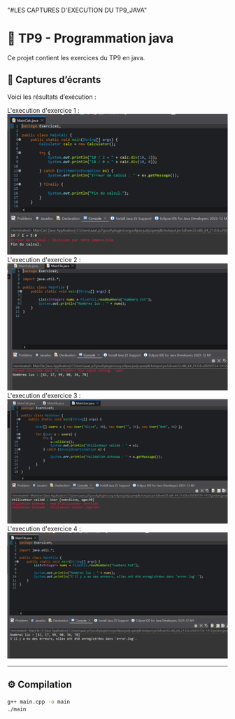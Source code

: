 "#LES CAPTURES D'EXECUTION DU TP9_JAVA" 
# 🧠 TP9 - Programmation java

Ce projet contient les exercices du TP9 en java.

## 📸 Captures d’écrants

Voici les résultats d’exécution :


L'execution d'exercice 1 :
![Exécution 1](screenshots/exercice1.png)
L'execution d'exercice 2 :
![Exécution 2](screenshots/exercice2.png)
L'execution d'exercice 3 :
![Exécution 3](screenshots/exercice3.png)
L'execution d'exercice 4 :
![Exécution 4](screenshots/exercice4.png)

---

## ⚙️ Compilation
```bash
g++ main.cpp -o main
./main


